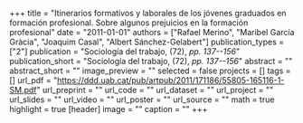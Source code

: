 +++
title = "Itinerarios formativos y laborales de los jóvenes graduados en formación profesional. Sobre algunos prejuicios en la formación profesional"
date = "2011-01-01"
authors = ["Rafael Merino", "Maribel García Gràcia", "Joaquim Casal", "Albert Sánchez-Gelabert"]
publication_types = ["2"]
publication = "Sociología del trabajo, (72), _pp. 137--156_"
publication_short = "Sociología del trabajo, (72), _pp. 137--156_"
abstract = ""
abstract_short = ""
image_preview = ""
selected = false
projects = []
tags = []
url_pdf = "https://ddd.uab.cat/pub/artpub/2011/171186/55805-165116-1-SM.pdf"
url_preprint = ""
url_code = ""
url_dataset = ""
url_project = ""
url_slides = ""
url_video = ""
url_poster = ""
url_source = ""
math = true
highlight = true
[header]
image = ""
caption = ""
+++
